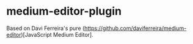 medium-editor-plugin
====================

Based on Davi Ferreira's pure (https://github.com/daviferreira/medium-editor)[JavaScript Medium Editor].
